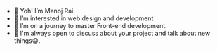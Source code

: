 - 👋 Yoh! I’m Manoj Rai.
- 👀 I’m interested in web design and development.
- 🌱 I’m on a journey to master Front-end development.
- 💞️ I'm always open to discuss about your project and talk about new things😀.

<!---
ManojThulung/ManojThulung is a ✨ special ✨ repository because its `README.md` (this file) appears on your GitHub profile.
You can click the Preview link to take a look at your changes.
--->
